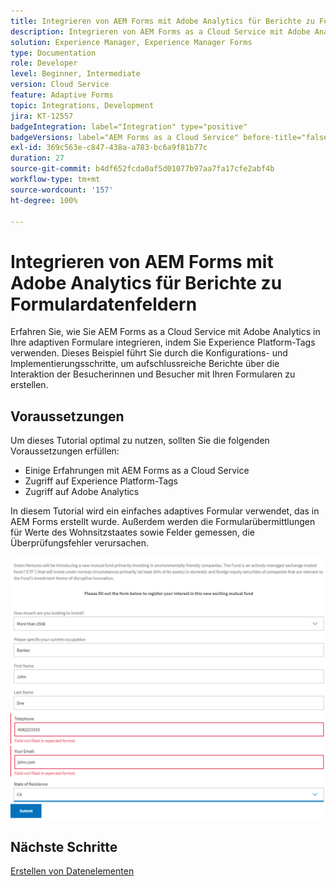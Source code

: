 ```yaml
---
title: Integrieren von AEM Forms mit Adobe Analytics für Berichte zu Formulardatenfeldern
description: Integrieren von AEM Forms as a Cloud Service mit Adobe Analytics für Berichte zu Formulardatenfeldern
solution: Experience Manager, Experience Manager Forms
type: Documentation
role: Developer
level: Beginner, Intermediate
version: Cloud Service
feature: Adaptive Forms
topic: Integrations, Development
jira: KT-12557
badgeIntegration: label="Integration" type="positive"
badgeVersions: label="AEM Forms as a Cloud Service" before-title="false"
exl-id: 369c563e-c847-438a-a783-bc6a9f81b77c
duration: 27
source-git-commit: b4df652fcda0af5d01077b97aa7fa17cfe2abf4b
workflow-type: tm+mt
source-wordcount: '157'
ht-degree: 100%

---
```


# Integrieren von AEM Forms mit Adobe Analytics für Berichte zu Formulardatenfeldern

Erfahren Sie, wie Sie AEM Forms as a Cloud Service mit Adobe Analytics in Ihre adaptiven Formulare integrieren, indem Sie Experience Platform-Tags verwenden. Dieses Beispiel führt Sie durch die Konfigurations- und Implementierungsschritte, um aufschlussreiche Berichte über die Interaktion der Besucherinnen und Besucher mit Ihren Formularen zu erstellen.

## Voraussetzungen

Um dieses Tutorial optimal zu nutzen, sollten Sie die folgenden Voraussetzungen erfüllen:

* Einige Erfahrungen mit AEM Forms as a Cloud Service
* Zugriff auf Experience Platform-Tags
* Zugriff auf Adobe Analytics

In diesem Tutorial wird ein einfaches adaptives Formular verwendet, das in AEM Forms erstellt wurde. Außerdem werden die Formularübermittlungen für Werte des Wohnsitzstaates sowie Felder gemessen, die Überprüfungsfehler verursachen.

![adaptive-form](assets/use-case.png)

## Nächste Schritte

[Erstellen von Datenelementen](./data-elements.md)